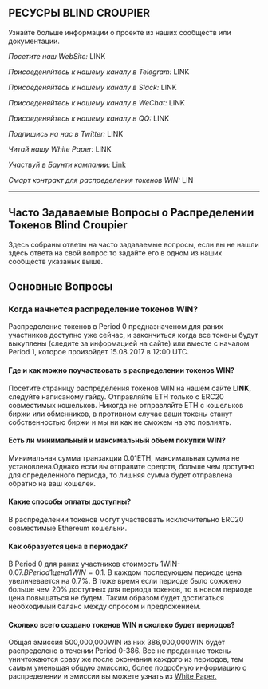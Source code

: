 ## РЕСУСРЫ BLIND CROUPIER
Узнайте больше информации о проекте из наших сообществ или документации.

*Посетите наш WebSite:* LINK

*Присоеденяйтесь к нашему каналу в Telegram:* LINK

*Присоеденяйтесь к нашему каналу в Slack:* LINK 

*Присоеденяйтесь к нашему каналу в WeChat:* LINK 

*Присоеденяйтесь к нашему каналу в QQ:* LINK 

*Подпишись на нас в Twitter:* LINK

*Читай нашу White Paper:* LINK

*Участвуй в Баунти кампании:* Link

*Смарт контракт для распределения токенов WIN:* LIN

---

## Часто Задаваемые Вопросы о Распределении Токенов Blind Croupier
Здесь собраны ответы на часто задаваемые вопросы, если вы не нашли здесь ответа на свой вопрос то задайте его в одном из наших сообществ указаных выше.

## Основные Вопросы


### Когда начнется распределение токенов WIN?
Распределение токенов в Period 0 предназначеном для раних участников доступно уже сейчас, и закончиться когда все токены будут выкуплены (следите за информацией на сайте) или вместе с началом Period 1, которое произойдет 15.08.2017 в 12:00 UTC.

#### Где и как можно поучаствовать в распределении токенов WIN?
Посетите страницу распределения токенов WIN на нашем сайте **LINK**, следуйте написаному гайду. Отправляйте ETH только c ERC20 совместимых кошельков. Никогда не отправляйте ETH  c кошельков биржи или обменников, в противном случае ваши токены станут собственностью биржи и мы ни как не сможем на это повлиять.

#### Есть ли минимальный и максимальный объем покупки WIN?
Минимальная сумма транзакции 0.01ETH, максимальная сумма не установлена.Однако если вы отправите средств, больше чем доступно для определенного периода, то лишняя сумма будет отправлена обратно на ваш кошелек.

#### Какие способы оплаты доступны?
В распределении токенов могут участвовать исключительно ERC20 совместимые Ethereum кошельки.

#### Как образуется цена в периодах?
В Period 0 для раних участников стоимость 1WIN-0.07$. В Period 1 цена 1WIN=0.1$. В каждом последующем периоде цена увеличевается на 0.7%. В тоже время если периоде было сожжено больше чем 20% доступных для периода токенов, то в новом периоде цена повышаться не будем. Таким образом будет достигаться необходимый баланс между спросом и предложением.

 #### Сколько всего создано токенов WIN и сколько будет периодов?
 Общая эмиссия 500,000,000WIN из них 386,000,000WIN будет распределено в течении Period 0-386. Все не проданные токены уничтожаются сразу же после окончания каждого из периодов, тем самым уменьшая общую эмиссию, более подробную информацию о распределении и эмиссии вы можете узнать из [White Paper.](https://github.com/Blind-Croupier/Blind-Croupier-Documentation/blob/master/White%20Paper.md#token-distribution)
 
